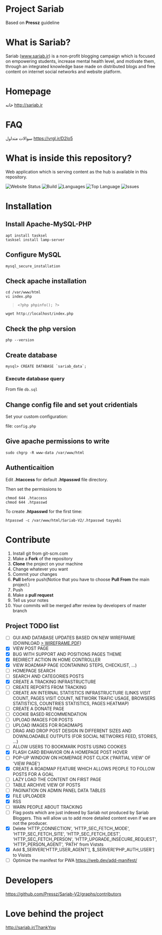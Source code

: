 Project Sariab
===
Based on **Pressz** guideline

# What is Sariab?

Sariab (www.sariab.ir) is a non-profit blogging campaign which is focused on empowering students, increase mental health level, and motivate them, through an integrated knowledge base made on distributed blogs and free content on internet social networks and website platform.

# Homepage

خانه <http://sariab.ir>

# FAQ

سوالات متداول <https://vrgl.ir/D2lo5>

# What is inside this repository?

Web application which is serving content as the hub is available in this repository.

![Website Status](https://img.shields.io/website?url=http%3A%2F%2Fsariab.ir)
![Build](https://img.shields.io/appveyor/build/Pressz/Sariab-V2)
![Languages](https://img.shields.io/github/languages/count/Pressz/Sariab-V2)
![Top Language](https://img.shields.io/github/languages/top/Pressz/Sariab-V2)
![Issues](https://img.shields.io/codeclimate/issues/Pressz/Sariab-V2)

# Installation

## Install Apache-MySQL-PHP

```
apt install tasksel
tasksel install lamp-server
```

## Configure MySQL

```
mysql_secure_installation
```

## Check apache installation

```
cd /var/www/html
vi index.php
```
> `<?php phpinfo(); ?>`
```
wget http://localhost/index.php
```

## Check the php version

`php --version`

## Create database

```
mysql> CREATE DATABASE `sariab_data`;
```

### Execute database query

From file `db.sql`

## Change config file and set yout cridentials

Set your custom configuration:

file: `config.php`

## Give apache permissions to write

```
sudo chgrp -R www-data /var/www/html
```

## Authenticaition

Edit **.htaccess** for default **.htpasswd** file directory.

Then set the permissions to

```
chmod 644 .htaccess
chmod 644 .htpasswd
```

To create **.htpasswd** for the first time:

```
htpasswd -c /var/www/html/Sariab-V2/.htpasswd tayyebi
```

# Contribute
1. Install git from git-scm.com
1. Make a **Fork** of the repository
1. **Clone** the project on your machine
1. Change whatever you want
1. Commit your changes
1. **Pull** before push(Notice that you have to choose **Pull From** the main project.)
1. Push
1. Make a **pull request**
1. Tell us your notes
1. Your commits will be merged after review by developers of master branch

## Project TODO list

- [ ] GUI AND DATABASE UPDATES BASED ON NEW WIREFRAME (DOWNLOAD [> WIREFRAME.PDF](docs/prototype/Wireframe.pdf))
- [X] VIEW POST PAGE
- [X] BUG WITH SUPPORT AND POSITIONS PAGES THEME
- [X] REDIRECT ACTION IN HOME CONTROLLER
- [X] VIEW ROADMAP PAGE (CONTAINING STEPS, CHECKLIST, ...)
- [ ] HOMEPAGE SEARCH
- [ ] SEARCH AND CATEGORIES POSTS
- [X] CREATE A TRACKING INFRASTRUCTURE
- [ ] CREATE REPORTS FROM TRACKING
- [ ] CREATE AN INTERNAL STATISTICS INFRASTRUCTURE (LINKS VISIT COUNT, PAGES VISIT COUNT, NETWORK TRAFIC USAGE, BROWSERS STATISTICS, COUNTRIES STATISTICS, PAGES HEATMAP)
- [ ] CREATE A DONATE PAGE
- [ ] COOKIE BASED RECOMMENDATION
- [ ] UPLOAD IMAGES FOR POSTS
- [ ] UPLOAD IMAGES FOR ROADMAPS
- [ ] DRAG AND DROP POST DESIGN IN DIFFERENT SIZES AND DOWNLOADABLE OUTPUTS (FOR SOCIAL NETWORKS FEED, STORIES, ...)
- [ ] ALLOW USERS TO BOOKMARK POSTS USING COOKIES
- [x] FLASH CARD BEHAVIOR ON A HOMEPAGE POST HOVER
- [ ] POP-UP WINDOW ON HOMEPAGE POST CLICK ('PARTIAL VIEW' OF 'VIEW PAGE')
- [X] CREATE A ROADMAP FEATURE WHICH ALLOWS PEOPLE TO FOLLOW POSTS FOR A GOAL
- [ ] LAZY LOAD THE CONTENT ON FIRST PAGE
- [ ] TABLE ARCHIVE VIEW OF POSTS
- [ ] PAGINATION ON ADMIN PANEL DATA TABLES
- [X] FILE UPLOADER
- [X] RSS
- [ ] WARN PEOPLE ABOUT TRACKING
- [ ] Flag posts which are just indexed by Sariab not produced by Sariab Bloggers. This will allow us to add more detailed content even if we are not the producer.
- [X] Delete 'HTTP_CONNECTION', 'HTTP_SEC_FETCH_MODE', 'HTTP_SEC_FETCH_SITE', 'HTTP_SEC_FETCH_DEST', 'HTTP_SEC_FETCH_PERSON', 'HTTP_UPGRADE_INSECURE_REQUEST', 'HTTP_PERSON_AGENT', 'PATH' from Viststs
- [X] Add $_SERVER['HTTP_USER_AGENT'], $_SERVER['PHP_AUTH_USER'] to Visists
- [ ] Optimize the manifest for PWA https://web.dev/add-manifest/

# Developers
<https://github.com/Pressz/Sariab-V2/graphs/contributors>

# Love behind the project
<http://sariab.ir/ThankYou>